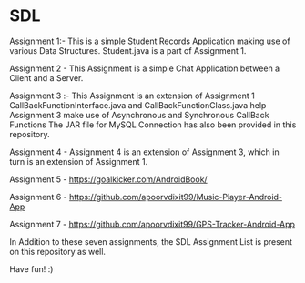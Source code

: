 # SDL

Assignment 1:-
  This is a simple Student Records Application making use of various Data Structures.
  Student.java is a part of Assignment 1.

Assignment 2 - This Assignment is a simple Chat Application between a Client and a Server.

Assignment 3 :-
  This Assignment is an extension of Assignment 1
  CallBackFunctionInterface.java and CallBackFunctionClass.java help Assignment 3 make use of Asynchronous and Synchronous CallBack Functions
  The JAR file for MySQL Connection has also been provided in this repository. 

Assignment 4 - Assignment 4 is an extension of Assignment 3, which in turn is an extension of Assignment 1.

Assignment 5 - https://goalkicker.com/AndroidBook/

Assignment 6 - https://github.com/apoorvdixit99/Music-Player-Android-App

Assignment 7 - https://github.com/apoorvdixit99/GPS-Tracker-Android-App

In Addition to these seven assignments, the SDL Assignment List is present on this repository as well.

Have fun! :)
